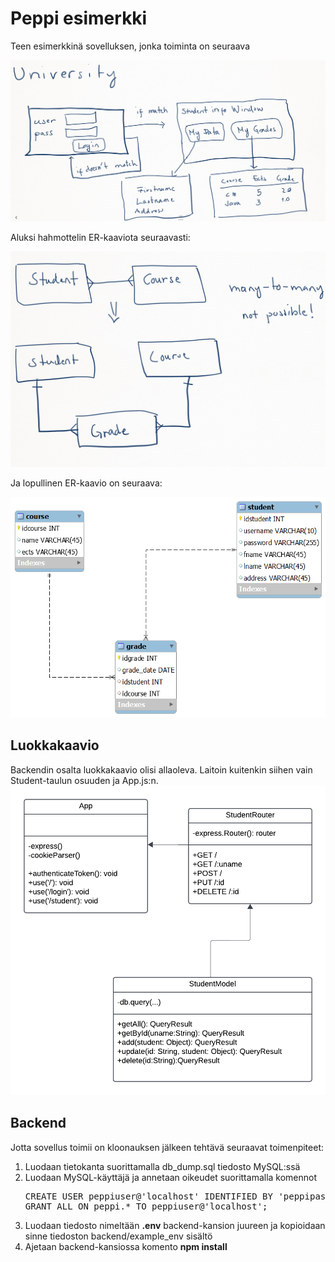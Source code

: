 # Peppi esimerkki

Teen esimerkkinä sovelluksen, jonka toiminta on  seuraava 

<img src="frontend_plan.png">

Aluksi hahmottelin ER-kaaviota seuraavasti:

<img src="er_plan.png">

Ja lopullinen ER-kaavio on seuraava:

<img src="er_final.png">

## Luokkakaavio

Backendin osalta luokkakaavio olisi allaoleva. Laitoin kuitenkin siihen vain Student-taulun osuuden ja App.js:n.
<img src="classDiagram.png">

## Backend

Jotta sovellus toimii on kloonauksen jälkeen tehtävä seuraavat toimenpiteet:

<ol>
<li>Luodaan tietokanta suorittamalla db_dump.sql tiedosto MySQL:ssä</li>
<li>Luodaan MySQL-käyttäjä ja annetaan oikeudet suorittamalla komennot
<pre>
CREATE USER peppiuser@'localhost' IDENTIFIED BY 'peppipass';
GRANT ALL ON peppi.* TO peppiuser@'localhost';
</pre>
</li>
<li>Luodaan tiedosto nimeltään <b>.env</b> backend-kansion juureen ja kopioidaan sinne tiedoston backend/example_env sisältö </li>
<li>Ajetaan backend-kansiossa komento <b>npm install</b></li>
</ol>